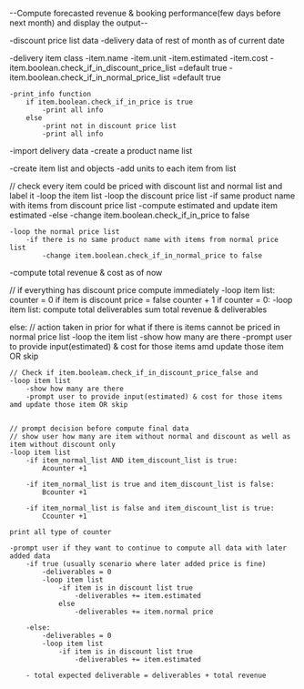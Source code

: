--Compute forecasted revenue & booking performance(few days before next month) and display the output--

-discount price list data
-delivery data of rest of month as of current date

-delivery item class
    -item.name
    -item.unit
    -item.estimated
    -item.cost
    -item.boolean.check_if_in_discount_price_list =default true
    -item.boolean.check_if_in_normal_price_list =default true

    -print_info function
        if item.boolean.check_if_in_price is true
            -print all info
        else
            -print not in discount price list
            -print all info

-import delivery data
    -create a product name list

-create item list and objects 
-add units to each item from list

// check every item could be priced with discount list and normal list and label it
-loop the item list 
    -loop the discount price list
        -if same product name with items from discount price list
            -compute estimated and update item estimated
        -else
            -change item.boolean.check_if_in_price to false

    -loop the normal price list
        -if there is no same product name with items from normal price list
            -change item.boolean.check_if_in_normal_price to false

-compute total revenue & cost as of now

// if everything has discount price compute immediately
-loop item list:
    counter = 0
    if item is discount price = false
    counter + 1
if counter = 0:
    -loop item list:
        compute total deliverables
    sum total revenue & deliverables

else:
    // action taken in prior for what if there is items cannot be priced in normal price list
    -loop the item list
        -show how many are there
        -prompt user to provide input(estimated) & cost for those items amd update those item OR skip


    // Check if item.booleam.check_if_in_discount_price_false and
    -loop item list
        -show how many are there
        -prompt user to provide input(estimated) & cost for those items amd update those item OR skip


    // prompt decision before compute final data
    // show user how many are item without normal and discount as well as item without discount only
    -loop item list
        -if item_normal_list AND item_discount_list is true:
            Acounter +1
        
        -if item_normal_list is true and item_discount_list is false:
            Bcounter +1

        -if item_normal_list is false and item_discount_list is true:
            Ccounter +1

    print all type of counter

    -prompt user if they want to continue to compute all data with later added data
        -if true (usually scenario where later added price is fine)
            -deliverables = 0
            -loop item list
                -if item is in discount list true
                    -deliverables += item.estimated
                else
                    -deliverables += item.normal price

        -else:
            -deliverables = 0
            -loop item list
                -if item is in discount list true
                    -deliverables += item.estimated
                    
        - total expected deliverable = deliverables + total revenue


